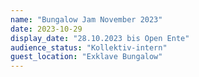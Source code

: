 ```yaml
---
name: "Bungalow Jam November 2023"
date: 2023-10-29
display_date: "28.10.2023 bis Open Ente"
audience_status: "Kollektiv-intern"
guest_location: "Exklave Bungalow"
---
```

